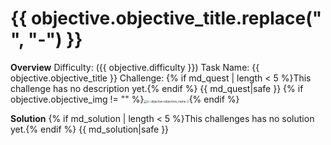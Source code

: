 # {{ objective.objective_title.replace(" ", "-") }}

**Overview**
Difficulty: ({{ objective.difficulty }})
Task Name: {{ objective.objective_title }}
Challenge: 
{% if md_quest | length < 5 %}This challenge has no description yet.{% endif %}
{{ md_quest|safe }}
{% if objective.objective_img != "" %}<img src="{{ objective.objective_img }}" alt="{{ objective.iobjective_name }}" style="zoom: 33%;" />{% endif %}

**Solution**
{% if md_solution | length < 5 %}This challenges has no solution yet.{% endif %}
{{ md_solution|safe }}

<br>
